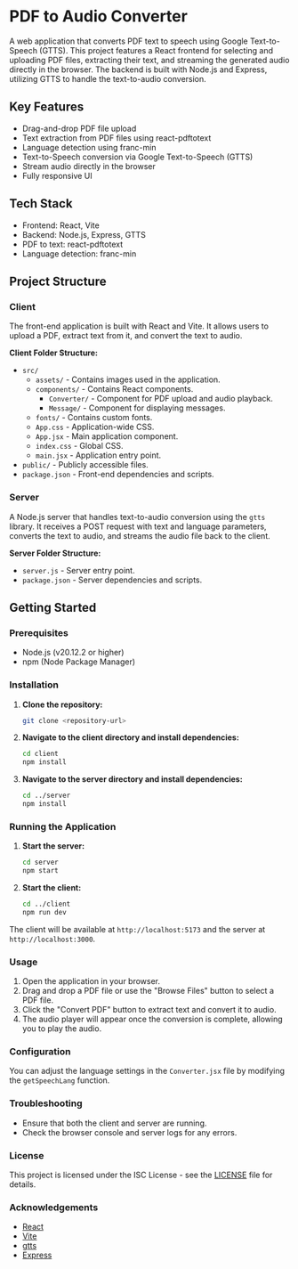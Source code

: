 # PDF to Audio Converter

A web application that converts PDF text to speech using Google Text-to-Speech (GTTS). This project features a React frontend for selecting and uploading PDF files, extracting their text, and streaming the generated audio directly in the browser. The backend is built with Node.js and Express, utilizing GTTS to handle the text-to-audio conversion.

## Key Features

- Drag-and-drop PDF file upload
- Text extraction from PDF files using react-pdftotext
- Language detection using franc-min
- Text-to-Speech conversion via Google Text-to-Speech (GTTS)
- Stream audio directly in the browser
- Fully responsive UI

## Tech Stack

- Frontend: React, Vite
- Backend: Node.js, Express, GTTS
- PDF to text: react-pdftotext
- Language detection: franc-min

## Project Structure

### Client
The front-end application is built with React and Vite. It allows users to upload a PDF, extract text from it, and convert the text to audio.

**Client Folder Structure:**
- `src/`
  - `assets/` - Contains images used in the application.
  - `components/` - Contains React components.
    - `Converter/` - Component for PDF upload and audio playback.
    - `Message/` - Component for displaying messages.
  - `fonts/` - Contains custom fonts.
  - `App.css` - Application-wide CSS.
  - `App.jsx` - Main application component.
  - `index.css` - Global CSS.
  - `main.jsx` - Application entry point.
- `public/` - Publicly accessible files.
- `package.json` - Front-end dependencies and scripts.

### Server
A Node.js server that handles text-to-audio conversion using the `gtts` library. It receives a POST request with text and language parameters, converts the text to audio, and streams the audio file back to the client.

**Server Folder Structure:**
- `server.js` - Server entry point.
- `package.json` - Server dependencies and scripts.

## Getting Started

### Prerequisites
- Node.js (v20.12.2 or higher)
- npm (Node Package Manager)

### Installation

1. **Clone the repository:**
    ```bash
    git clone <repository-url>
    ```

2. **Navigate to the client directory and install dependencies:**
    ```bash
    cd client
    npm install
    ```

3. **Navigate to the server directory and install dependencies:**
    ```bash
    cd ../server
    npm install
    ```

### Running the Application

1. **Start the server:**
    ```bash
    cd server
    npm start
    ```

2. **Start the client:**
    ```bash
    cd ../client
    npm run dev
    ```

The client will be available at `http://localhost:5173` and the server at `http://localhost:3000`.

### Usage

1. Open the application in your browser.
2. Drag and drop a PDF file or use the "Browse Files" button to select a PDF file.
3. Click the "Convert PDF" button to extract text and convert it to audio.
4. The audio player will appear once the conversion is complete, allowing you to play the audio.

### Configuration

You can adjust the language settings in the `Converter.jsx` file by modifying the `getSpeechLang` function.

### Troubleshooting

- Ensure that both the client and server are running.
- Check the browser console and server logs for any errors.

### License

This project is licensed under the ISC License - see the [LICENSE](LICENSE) file for details.

### Acknowledgements

- [React](https://reactjs.org/)
- [Vite](https://vitejs.dev/)
- [gtts](https://www.npmjs.com/package/gtts)
- [Express](https://expressjs.com/)

